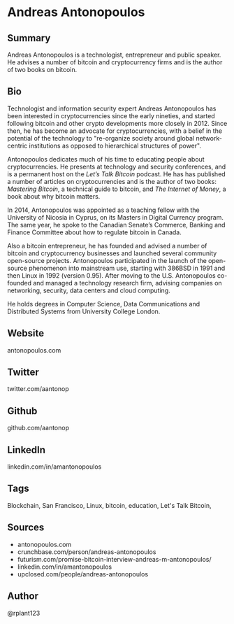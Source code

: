 # Andreas Antonopoulos

## Summary
Andreas Antonopoulos is a technologist, entrepreneur and public speaker. He advises a number of bitcoin and cryptocurrency firms and is the author of two books on bitcoin.

## Bio
Technologist and information security expert Andreas Antonopoulos has been interested in cryptocurrencies since the early nineties, and started following bitcoin and other crypto developments more closely in 2012. Since then, he has become an advocate for cryptocurrencies, with a belief in the potential of the technology to "re-organize society around global network-centric institutions as opposed to hierarchical structures of power". 

Antonopoulos dedicates much of his time to educating people about cryptocurrencies. He presents at technology and security conferences, and is a permanent host on the *Let’s Talk Bitcoin* podcast. He has has published a number of articles on cryptocurrencies and is the author of two books: *Mastering Bitcoin*, a technical guide to bitcoin, and *The Internet of Money*, a book about why bitcoin matters.

In 2014, Antonopoulos was appointed as a teaching fellow with the University of Nicosia in Cyprus, on its Masters in Digital Currency program. The same year, he spoke to the Canadian Senate’s Commerce, Banking and Finance Committee about how to regulate bitcoin in Canada.

Also a bitcoin entrepreneur, he has founded and advised a number of bitcoin and cryptocurrency businesses and launched several community open-source projects. Antonopoulos participated in the launch of the open-source phenomenon into mainstream use, starting with 386BSD in 1991 and then Linux in 1992 (version 0.95). After moving to the U.S. Antonopoulos co-founded and managed a technology research firm, advising companies on networking, security, data centers and cloud computing.

He holds degrees in Computer Science, Data Communications and Distributed Systems from University College London. 

## Website
antonopoulos.com

## Twitter
twitter.com/aantonop

## Github
github.com/aantonop

## LinkedIn
linkedin.com/in/amantonopoulos

## Tags
Blockchain, San Francisco, Linux, bitcoin, education, Let's Talk Bitcoin,

## Sources
- antonopoulos.com
- crunchbase.com/person/andreas-antonopoulos
- futurism.com/promise-bitcoin-interview-andreas-m-antonopoulos/
- linkedin.com/in/amantonopoulos
- upclosed.com/people/andreas-antonopoulos

## Author
@rplant123
